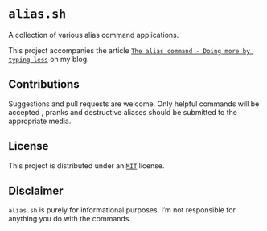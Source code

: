 # `alias.sh`

A collection of various alias command applications.

This project accompanies the article [`The alias command - Doing more by typing less`](https://web.archive.org/web/20190222132600/https://github.com/kitcambridge/evil.js) on my blog.

## Contributions

Suggestions and pull requests are welcome. Only helpful commands will be accepted , pranks and destructive aliases should be submitted to the appropriate media.

## License

This project is distributed under an [`MIT`](./LICENCE) license.

## Disclaimer

`alias.sh` is purely for informational purposes. I’m not responsible for anything you do with the commands.